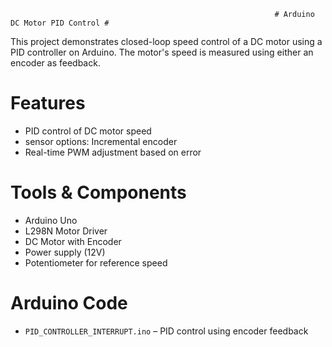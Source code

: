                                                                # Arduino DC Motor PID Control #


This project demonstrates closed-loop speed control of a DC motor using a PID controller on Arduino. The motor's speed is measured using either an encoder as feedback.

# Features

- PID control of DC motor speed
- sensor options: Incremental encoder
- Real-time PWM adjustment based on error

# Tools & Components

- Arduino Uno
- L298N Motor Driver
- DC Motor with Encoder
- Power supply (12V)
- Potentiometer for reference speed

# Arduino Code

- `PID_CONTROLLER_INTERRUPT.ino` – PID control using encoder feedback
